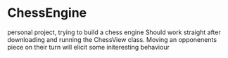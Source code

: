 # ChessEngine
personal project, trying to build a chess engine
Should work straight after downloading and running the ChessView class.
Moving an opponenents piece on their turn will elicit some initeresting behaviour
